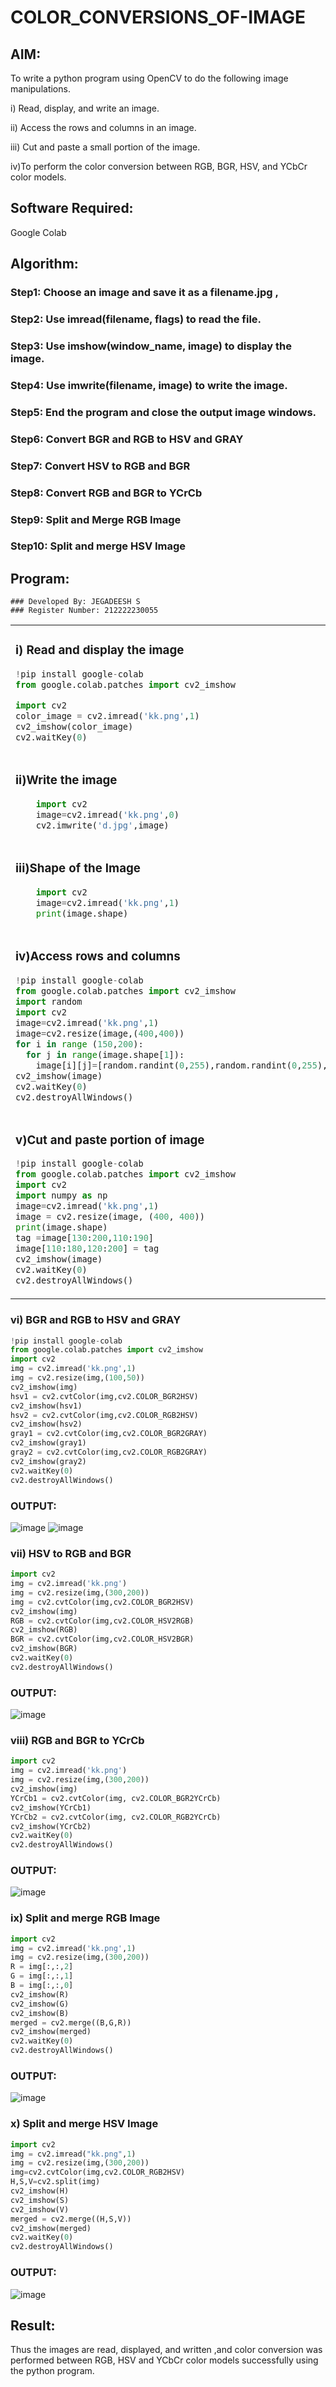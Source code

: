 # COLOR_CONVERSIONS_OF-IMAGE
## AIM:
To write a python program using OpenCV to do the following image manipulations.

i) Read, display, and write an image.

ii) Access the rows and columns in an image.

iii) Cut and paste a small portion of the image.

iv)To perform the color conversion between RGB, BGR, HSV, and YCbCr color models.


## Software Required:
Google Colab
## Algorithm:
### Step1: Choose an image and save it as a filename.jpg ,
### Step2: Use imread(filename, flags) to read the file.
### Step3: Use imshow(window_name, image) to display the image.
### Step4: Use imwrite(filename, image) to write the image.
### Step5: End the program and close the output image windows.
### Step6: Convert BGR and RGB to HSV and GRAY
### Step7: Convert HSV to RGB and BGR
### Step8: Convert RGB and BGR to YCrCb
### Step9: Split and Merge RGB Image
### Step10: Split and merge HSV Image

## Program:
```
### Developed By: JEGADEESH S
### Register Number: 212222230055
```
<table>
  <tr>
    <td width=50%>

### i) Read and display the image
```Python
!pip install google-colab
from google.colab.patches import cv2_imshow

import cv2
color_image = cv2.imread('kk.png',1)
cv2_imshow(color_image)
cv2.waitKey(0)

``` 
  </td>
  <td>

### OUTPUT:
![image](https://github.com/JEGADEESH07/COLOR_CONVERSIONS_OF-IMAGE/assets/113497131/e66fc1c9-625a-421d-b2a9-3d3e5f060cff)


  </td>
  </tr>

   <tr>
    <td width=50%>

### ii)Write the image
```Python
    import cv2
    image=cv2.imread('kk.png',0)
    cv2.imwrite('d.jpg',image)
```
  </td>
  <td>

### OUTPUT:

![image](https://github.com/JEGADEESH07/COLOR_CONVERSIONS_OF-IMAGE/assets/113497131/9524004e-4612-43fb-8d84-97ab00decd31)


  </td>
  </tr>
  <tr>
    <td width=50%>

### iii)Shape of the Image
```Python
    import cv2
    image=cv2.imread('kk.png',1)
    print(image.shape)
```
  </td>
  <td>

### OUTPUT:
![image](https://github.com/JEGADEESH07/COLOR_CONVERSIONS_OF-IMAGE/assets/113497131/fbc1ad95-4963-4ab0-b729-337a10156ed9)

  </td>
  </tr>
  <tr>
    <td>
      
### iv)Access rows and columns
```Python
!pip install google-colab
from google.colab.patches import cv2_imshow
import random
import cv2
image=cv2.imread('kk.png',1)
image=cv2.resize(image,(400,400))
for i in range (150,200):
  for j in range(image.shape[1]):
    image[i][j]=[random.randint(0,255),random.randint(0,255),random.randint(0,255)] 
cv2_imshow(image)
cv2.waitKey(0)
cv2.destroyAllWindows()
```
  </td>
  <td width="50%">

### OUTPUT:

![image](https://github.com/JEGADEESH07/COLOR_CONVERSIONS_OF-IMAGE/assets/113497131/6abcc11e-e3ba-4394-8cea-1f6b91068b9c)

  </td>
  </tr>
  <tr>
    <td width=50%>
      
### v)Cut and paste portion of image

 ```Python
!pip install google-colab
from google.colab.patches import cv2_imshow
import cv2
import numpy as np
image=cv2.imread('kk.png',1)
image = cv2.resize(image, (400, 400))
print(image.shape)
tag =image[130:200,110:190]
image[110:180,120:200] = tag
cv2_imshow(image)
cv2.waitKey(0)
cv2.destroyAllWindows()

```
  </td>
  <td>
    
### OUTPUT:
![image](https://github.com/JEGADEESH07/COLOR_CONVERSIONS_OF-IMAGE/assets/113497131/25347a89-8d2c-442f-9744-ee7b472b2224)

  </td>
  </tr>
</table>

### vi) BGR and RGB to HSV and GRAY
```Python
!pip install google-colab
from google.colab.patches import cv2_imshow
import cv2
img = cv2.imread('kk.png',1)
img = cv2.resize(img,(100,50))
cv2_imshow(img)
hsv1 = cv2.cvtColor(img,cv2.COLOR_BGR2HSV)
cv2_imshow(hsv1)
hsv2 = cv2.cvtColor(img,cv2.COLOR_RGB2HSV)
cv2_imshow(hsv2)
gray1 = cv2.cvtColor(img,cv2.COLOR_BGR2GRAY)
cv2_imshow(gray1)
gray2 = cv2.cvtColor(img,cv2.COLOR_RGB2GRAY)
cv2_imshow(gray2)
cv2.waitKey(0)
cv2.destroyAllWindows()
```

### OUTPUT:
![image](https://github.com/JEGADEESH07/COLOR_CONVERSIONS_OF-IMAGE/assets/113497131/eecfb31e-0b9f-41ee-a5a1-cd8bb678e64b)
![image](https://github.com/JEGADEESH07/COLOR_CONVERSIONS_OF-IMAGE/assets/113497131/d47039d6-f63e-43d0-924f-22a661235688)





### vii) HSV to RGB and BGR
```Python
import cv2
img = cv2.imread('kk.png')
img = cv2.resize(img,(300,200))
img = cv2.cvtColor(img,cv2.COLOR_BGR2HSV)
cv2_imshow(img)
RGB = cv2.cvtColor(img,cv2.COLOR_HSV2RGB)
cv2_imshow(RGB)
BGR = cv2.cvtColor(img,cv2.COLOR_HSV2BGR)
cv2_imshow(BGR)
cv2.waitKey(0)
cv2.destroyAllWindows()
```

### OUTPUT:
![image](https://github.com/JEGADEESH07/COLOR_CONVERSIONS_OF-IMAGE/assets/113497131/791b655c-d57d-4020-b6a0-5ed614730936)



### viii) RGB and BGR to YCrCb
```Python
import cv2
img = cv2.imread('kk.png')
img = cv2.resize(img,(300,200))
cv2_imshow(img)
YCrCb1 = cv2.cvtColor(img, cv2.COLOR_BGR2YCrCb)
cv2_imshow(YCrCb1)
YCrCb2 = cv2.cvtColor(img, cv2.COLOR_RGB2YCrCb)
cv2_imshow(YCrCb2)
cv2.waitKey(0)
cv2.destroyAllWindows()
```

### OUTPUT:
![image](https://github.com/JEGADEESH07/COLOR_CONVERSIONS_OF-IMAGE/assets/113497131/f2b1184d-128d-4bd6-9ee6-c26bb39741a8)




### ix) Split and merge RGB Image
```Python
import cv2
img = cv2.imread('kk.png',1)
img = cv2.resize(img,(300,200))
R = img[:,:,2]
G = img[:,:,1]
B = img[:,:,0]
cv2_imshow(R)
cv2_imshow(G)
cv2_imshow(B)
merged = cv2.merge((B,G,R))
cv2_imshow(merged)
cv2.waitKey(0)
cv2.destroyAllWindows()
```

### OUTPUT:
![image](https://github.com/JEGADEESH07/COLOR_CONVERSIONS_OF-IMAGE/assets/113497131/e9d9e5b1-67c2-48a4-9b5a-a0a10a2c93db)




### x) Split and merge HSV Image
```Python
import cv2
img = cv2.imread("kk.png",1)
img = cv2.resize(img,(300,200))
img=cv2.cvtColor(img,cv2.COLOR_RGB2HSV)
H,S,V=cv2.split(img)
cv2_imshow(H)
cv2_imshow(S)
cv2_imshow(V)
merged = cv2.merge((H,S,V))
cv2_imshow(merged)
cv2.waitKey(0)
cv2.destroyAllWindows()
```

### OUTPUT:
![image](https://github.com/JEGADEESH07/COLOR_CONVERSIONS_OF-IMAGE/assets/113497131/027b83a3-ecb2-4536-893a-958de8160569)


## Result:
Thus the images are read, displayed, and written ,and color conversion was performed between RGB, HSV and YCbCr color models successfully using the python program.







